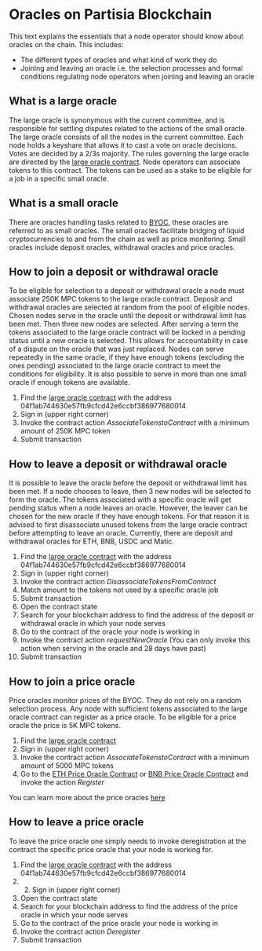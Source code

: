 # Oracles on Partisia Blockchain

This text explains the essentials that a node operator should know about oracles on the chain. This includes: 

- The different types of oracles and what kind of work they do
- Joining and leaving an oracle i.e. the selection processes and formal conditions regulating node operators when joining and leaving an oracle



## What is a large oracle

The large oracle is synonymous with the current committee, and is responsible for settling disputes related to the actions of the small oracle. The large oracle consists of all the nodes in the current committee. Each node holds a keyshare that allows it to cast a vote on oracle decisions. Votes are decided by a 2/3s majority. The rules governing the large oracle are directed by the [large oracle contract](https://browser.partisiablockchain.com/contracts/04f1ab744630e57fb9cfcd42e6ccbf386977680014). Node operators can associate tokens to this contract. The tokens can be used as a stake to be eligible for a job in a specific small oracle.

## What is a small oracle

There are oracles handling tasks related to [BYOC](../pbc-fundamentals/byoc.md), these oracles are referred to as small oracles. The small oracles facilitate bridging of liquid cryptocurrencies to and from the chain as well as price monitoring. Small oracles include deposit oracles, withdrawal oracles and price oracles. 

## How to join a deposit or withdrawal oracle

To be eligible for selection to a deposit or withdrawal oracle a node must associate 250K MPC tokens to the large oracle contract. Deposit and withdrawal oracles are selected at random from the pool of eligible nodes. Chosen nodes serve in the oracle until the deposit or withdrawal limit has been met. Then three new nodes are selected. After serving a term the tokens associated to the large oracle contract will be locked in a pending status until a new oracle is selected. This allows for accountability in case of a dispute on the oracle that was just replaced. Nodes can serve repeatedly in the same oracle, if they have enough tokens (excluding the ones pending) associated to the large oracle contract to meet the conditions for eligibility. It is also possible to serve in more than one small oracle if enough tokens are available.

1. Find the [large oracle contract](https://browser.partisiablockchain.com/contracts/04f1ab744630e57fb9cfcd42e6ccbf386977680014/associateTokensToContract) with the address 04f1ab744630e57fb9cfcd42e6ccbf386977680014    
2. Sign in (upper right corner)
3. Invoke the contract action _AssociateTokenstoContract_ with a minimum amount of 250K MPC token    
4. Submit transaction    

## How to leave a deposit or withdrawal oracle

It is possible to leave the oracle before the deposit or withdrawal limit has been met. If a node chooses to leave, then 3 new nodes will be selected to form the oracle. The tokens associated with a specific oracle will get pending status when a node leaves an oracle. However, the leaver can be chosen for the new oracle if they have enough tokens. For that reason it is advised to first disassociate unused tokens from the large oracle contract before attempting to leave an oracle.
Currently, there are deposit and withdrawal oracles for ETH, BNB, USDC and Matic.

1. Find the [large oracle contract](https://browser.partisiablockchain.com/contracts/04f1ab744630e57fb9cfcd42e6ccbf386977680014/disassociateTokensFromContract) with the address 04f1ab744630e57fb9cfcd42e6ccbf386977680014    
2. Sign in (upper right corner)    
3. Invoke the contract action _DisassociateTokensFromContract_   
4. Match amount to the tokens not used by a specific oracle job   
5. Submit transaction   
6. Open the contract state   
7. Search for your blockchain address to find the address of the deposit or withdrawal oracle in which your node serves   
8. Go to the contract of the oracle your node is working in
9. Invoke the contract action _requestNewOracle_ (You can only invoke this action when serving in the oracle and 28 days have past)
10. Submit transaction

## How to join a price oracle

Price oracles monitor prices of the BYOC. They do not rely on a random selection process. Any node with sufficient tokens associated to the large oracle contract can register as a price oracle. To be eligible for a price oracle the price is 5K MPC tokens.

1. Find the [large oracle contract](https://browser.partisiablockchain.com/contracts/04f1ab744630e57fb9cfcd42e6ccbf386977680014/associateTokensToContract)    
2. Sign in (upper right corner)  
3. Invoke the contract action _AssociateTokenstoContract_ with a minimum amount of 5000 MPC tokens    
4. Go to the [ETH Price Oracle Contract](https://browser.partisiablockchain.com/contracts/0485010babcdb7aa56a0da57a840d81e2ea5f5705d/register) or [BNB Price Oracle Contract](https://browser.partisiablockchain.com/contracts/049abfc6e763e8115e886fd1f7811944f43b533c39/register) and invoke the action _Register_

You can learn more about the price oracles [here](price-oracle.md) 

## How to leave a price oracle

To leave the price oracle one simply needs to invoke deregistration at the contract the specific price oracle that your node is working for.

1. Find the [large oracle contract](https://browser.partisiablockchain.com/contracts/04f1ab744630e57fb9cfcd42e6ccbf386977680014) with the address 04f1ab744630e57fb9cfcd42e6ccbf386977680014    
2. 2. Sign in (upper right corner)
3. Open the contract state
4. Search for your blockchain address to find the address of the price oracle in which your node serves
5. Go to the contract of the price oracle your node is working in 
6. Invoke the contract action _Deregister_
7. Submit transaction
